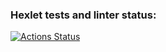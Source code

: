 ### Hexlet tests and linter status:
[![Actions Status](https://github.com/sidorov1976/devops-for-programmers-project-74/workflows/hexlet-check/badge.svg)](https://github.com/sidorov1976/devops-for-programmers-project-74/actions)